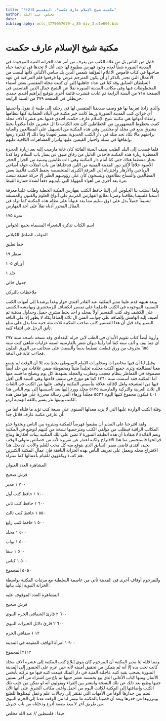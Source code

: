 ```yaml
---
title: "*مكتبة شيخ الإسلام عارف حكمت*. المقتبس 8(2)"
author: مخلص, عبد الله
date: 
bibliography: oclc_4770057679-i_85-div_3.d1e696.bib
---
```




#  مكتبة شيخ الإسلام عارف حكمت 


 قليل من الناس بل من غلاة الكتب من يعرف من أمر هذه الخزانة الغنية الموجودة في المدينة المنورة شيئاً لعدم وجود فهرس مطبوع لها حتى أنك لا تجدها في ترجمة حياة صاحبها في كتاب قاموس الأعلام المؤلفة شمس الدين بك سامي الألباني كأنها ليست من الأعمال التي تجدر بالذكر أو أن يكون المترجم عرض بها فرفعوا قلم المراقبة في عهد السلطان السابق وقد كنا في عداد جاهليها إلى أن كتبت مجلة المقتبس بعض أسماء المخطوطات فيها وفي مكاتب المدينة المنورة نقلاً عن  الشيخ  جمال الدين  القاسمي  في الصفحة  ٧١٨  من السنة الرابعة ثم عادت فنشرت قائمة أخرى بتوقيع إبراهيم أفندي حمدي خربطلي في الصفحة  ٣٧٩  من السنة الرابعة. 

 والذي زادنا تعريفا بها هو وصف صديقنا المتقبس لها في رحلته إلى طيبة إذ يقول وأحسنها أي خزائن كتب المدينة المنورة وربما كانت خير مكتبة في البلاد العثمانية كلها بنظامها وانتقاء أمهاتها هي مكتبة شيخ الإسلام عارف حكمت أفندي ففيها نحو  عشرة  ألاف  مجلد كتبت بخطوط المشهورين من الخطاطين كأن تجد الكتاب ذا ال  عشرين  جلداً مكتوباً بخط مشرق بديع في مجلد أو مجلدين وفي هذه المكتبة من التسهيل على المطالعين والعناية براحتهم مالا تكاد تجد مثله في دار الكتب الخديوية بمصر لعهدنا وما ذلك إلا لكثرة ريعها وإنفاقها في سبله واختيار القيمين عليها وادرار المشاهرات الكافية عليهم. 

 فلما قصدت إلى البلد الطيب صيف السنة الفائتة كان غابة مارميت إليه بعد زيارة الحجرة المعطرة زيارة هذه المكتبة فأخذني الدليل من زقاق ضيق عن يسار باب السلام وما كدنا نجتاز منعطفا هناك حتى كنا أمام دار المكتبة وهي ذات طابقين ومبنية من الجرار الحجر الأسود خلافاً لأكثر دور المدينة المبنية من اللبن فدخلناها من باب امتلأت حوله أصاحي الرياحين والأزهار واجتزناه إلى الغرفة الكبرى المتخصصة بحفظ الكتب فألفينا بعض المطالعين والنساخ يطالعون وينسخون كأن على رؤوسهم الطير إلا حركة خفيفة تنبعث مرة بعد أخرى من أهواء المهواة التي بأيديهم دفعاً لشدة حمارة القيظ. 

 ولما استتب بنا الجلوس أتى إلينا حافظ الكتب بفهارس المكية الخطية وطلب غلينا معرفة اسمنا فلسمنا بطاقتنا وصرنا نطالع الفهارس المرتبة على أنواع العلوم والفنون والمنسقة تنسيقاً جميلاً يدل على ذوق سليم مما يعد عنواناً على نظام هذه المكتبة كما تراه في المثال   المحرر أدناه تقلاً على  أحد  الفهارس. 

 نمرة  ١٧٥ 

 اسم الكتاب تذكرة الشعراء المسماة بجمع الخواص 

 المؤلف الصادق الكيلاني 

 خط تعليق 

 سطر  ١٩ 

 أوراق  ١٠٥ 

 جلد  ١ 

 جدول خالي 

 ملاحظات بالتركي 

 وبعد هنيهة قدم علينا مدير المكتبة عبد القادر أفندي حوار وغدا يرشدنا إلى أمهات الكتب النفسية الموجودة في الكتب فاطلعنا على تفسير انكشاف للزمخشري وبهامشه الكشف على الكشف وقد كتب التفسير أولاً بمجلد و  احد  بخط مشرق جميل وجداول مذهبة ثم أضيف إليه الهامش بإلصاقه على جوانب المتن ال  ثلاثة  إلصاقاً يكاد لا يظهر إلا على الناقد البصير وقد قيل أن هذا التفسير كلف صاحب المكتبة  ثلاث مئة  جنية مما يدل على مبلغ تأنق الرجل في انتقاء كتبه. 

 وأرونا أيضاً كتاب تقويم الأبدان في الطب لابن جزله البغدادي وقد نسخه ناسخه سنة  ٢٩٧  أي منذ نيف و  ألف  سنة كما أننا رأينا ديوان شعر بالفارسية اسمه غزليات شاهي كتب سنة  ٦٥٥  بحروف من ورق قطعت تقطيعا بديعاً وألصقت على صحائف من الورق الملون فجاءت غاية في الدقة. 

 وقيل لنا أن فيها محاضرات ومحاورات الإمام السيوطي بخط يده إلا أن الوقت لم يتسع معنا لمطالعته وترى جميع الكتب مجلده تجليداً متيناً ومحفوظة ضمن غلافات من جلد أيضاً مصفوفة في القماطر بنظام معجب ومطرب والمجلد يشهدها كل يوم وبصلح ما فسد منها أما المكتبة فقد أسست سنة  ١٢٦٠  كما هو مؤرخ في سقف قاعتها وهي السنة التي أقيل فيها من المشيخة ولعل لإقالته علاقة بتأسيس المكتبة وأوقف عليها من الكتب في اللغات   ال  ثلاث  العربية والتركية والفارسية  ٥١٣٥  مجلد وورد إليها بعد تأسيسها إلى يوم الناس هذا  ٤٠١  فيكون مجموع كتبها اليوم  ٥٥٣٦  مجلداً وزهاء ألفي رسالة محررة على هوامش هذه الكتب وبينها نذر يسير باللغة الهندية أردو. 

 وقلة الكتب الواردة عليها التي لا يزيد معدلها السنوي على  سبعة  كتب تؤيد ما قلناه آنفا من أن عارفي مكتبة عارف قلائل جداً. 

 ولقد اقترحنا على المدير أن يطبعوا فهرساً للمكتبة وينثروة بين الناس ويحذوا حذو المكاتب الراقية فيطلب من مؤلفي الكتب ومترجميها نسخة من كتبهم لتوضع في المكتبة وتعم الفائدة لاعتقادنا أن هذه الطبقة المنورة لا تضن على تلك المكتبة ببنات أفكارها ونتاج قرائحها فاستحسن منا هذا الاقتراح ولكنه اعتذر عن تقريره لأنه من خصائص متولي الوقف يحيى أفندي قاضي مصر السابق الذي يتوقع منه كل محب للعلم والأدب أن يحل هذا الاقتراح محله ويعمل على تعريف الناس بهذه الخزانة النافقة فإن عمال المكتبة الكثيرين هم كفء ويكفؤون للقيام بأعمالها كما ستراه. 

 المشاهرة العدد العنوان 

 قرش صحيح 

 ٧٠٠  ١  مدير 

 ٧٠٠  ١  حافظ كتب أول 

 ٦٠٠  ١  حافظ كتب ثاني 

 ٥٥٠  ١  حافظ كتب ثالث 

 ٥٠٠  ١  حافظ كتب رابع 

 ٥٠٠  ١  مجلد 

 ٥٠٠  ١  بواب 

 ٥٠٠  ١  سقا 

 ٥٠٠  ١  كناس 

 ٥٠٥٠  المجموع 

 وللمرحوم أوقاف أخرى في المدينة تأتي من عاصمة السلطنة مع مرتبات المكتبة بواسطة   الخزانة النبوية إليك بيانها: 

 المشاهرة العدد الموقوف عليه 

 قرش صحيح 

 ٦٠٠  ٢  قارئ الشفافي الحرم النبوي 

 ٦٠٠  ٢  قارئ دلائل الخيرات النبوي 

 ١٢  ١  سقافي الحرم 

 ٩٠٠  ١  امرأة الواقف المقيمة في المدينة 

 ٢١١٢  المجموع 

 ومما قلله لنا مدير المكتبة أن المرحوم كان ينوي إبلاغ كتب المكتبة إلى  عشرة  ألاف  مجلد كانت تحت يده إلا أنه لم يتمكن من تحقيق أمنيته لأنه حين عزم على الحضور إلى المدينة المنورة يصحب بقية كتبه عاجلته المنية في دار الملك فبيعت كتبه فيها مع تركته بأبخس الأثمان ومنها كتاب الأغاني الذي بيع بخمسة  عشر  جنيها ثم باع من اشتراه من آخر بستين جنيها وطبع بعد ذلك عن تلك النسخة وانتشر بين القراء ويقولون أنه لو تمكن من جلب تلك الكتب وإضافتها إلى المكتبة لكانت اليوم من أحفل وأغنى مكاتب الشرق على أنها الآن تضم بين جدارها ألوفاً من الأمهات التي تفتقر إلى رجالات علم وعمل ليمثلوها للطبع ويبرزوها من خدرها وبعد أن قضينا بالمكتبة ما تيسر لنا من الوقت عدنا إلى الحرم النبوي من طريق آخر لا يبعد بضعة أذرع ودخلناه من باب جبريل. 

 حيفا  :  فلسطين  //  عبد الله  مخلص 

